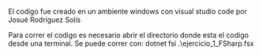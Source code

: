 El codigo fue creado en un ambiente windows con visual studio code por Josué Rodríguez Solís

Para correr el codigo es necesario abrir el directorio donde esta el codigo desde una terminal.
Se puede correr con: dotnet fsi .\ejercicio_1_FSharp.fsx
